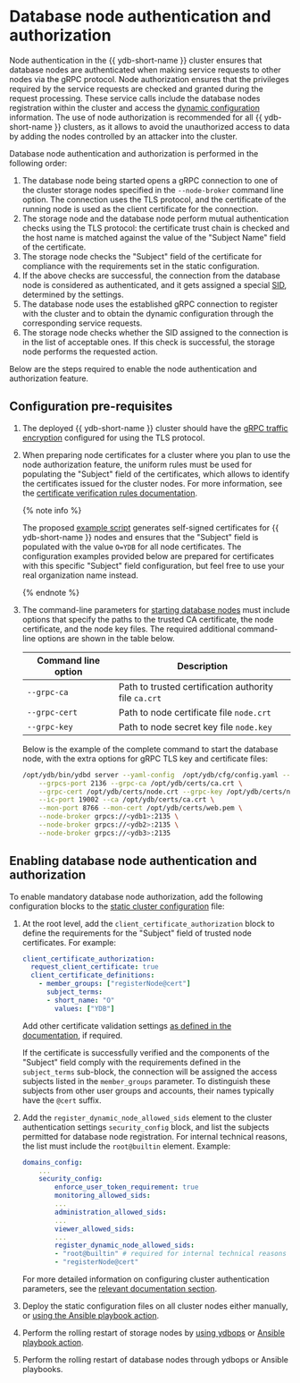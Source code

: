 # Database node authentication and authorization

Node authentication in the {{ ydb-short-name }} cluster ensures that database nodes are authenticated when making service requests to other nodes via the gRPC protocol. Node authorization ensures that the privileges required by the service requests are checked and granted during the request processing. These service calls include the database nodes registration within the cluster and access the [dynamic configuration](../../maintenance/manual/dynamic-config.md) information. The use of node authorization is recommended for all {{ ydb-short-name }} clusters, as it allows to avoid the unauthorized access to data by adding the nodes controlled by an attacker into the cluster.

Database node authentication and authorization is performed in the following order:

1. The database node being started opens a gRPC connection to one of the cluster storage nodes specified in the `--node-broker` command line option. The connection uses the TLS protocol, and the certificate of the running node is used as the client certificate for the connection.
2. The storage node and the database node perform mutual authentication checks using the TLS protocol: the certificate trust chain is checked and the host name is matched against the value of the "Subject Name" field of the certificate.
3. The storage node checks the "Subject" field of the certificate for compliance with the requirements set in the static configuration.
4. If the above checks are successful, the connection from the database node is considered as authenticated, and it gets assigned a special [SID](../../concepts/glossary.md#access-sid), determined by the settings.
5. The database node uses the established gRPC connection to register with the cluster and to obtain the dynamic configuration through the corresponding service requests.
6. The storage node checks whether the SID assigned to the connection is in the list of acceptable ones. If this check is successful, the storage node performs the requested action.

Below are the steps required to enable the node authentication and authorization feature.

## Configuration pre-requisites

1. The deployed {{ ydb-short-name }} cluster should have the [gRPC traffic encryption](../../reference/configuration/tls.md#grpc) configured for using the TLS protocol.
1. When preparing node certificates for a cluster where you plan to use the node authorization feature, the uniform rules must be used for populating the "Subject" field of the certificates, which allows to identify the certificates issued for the cluster nodes. For more information, see the [certificate verification rules documentation](../../reference/configuration/node-authentication.md).

    {% note info %}

    The proposed [example script](https://github.com/ydb-platform/ydb/blob/main/ydb/deploy/tls_cert_gen/) generates self-signed certificates for {{ ydb-short-name }} nodes and ensures that the "Subject" field is populated with the value `O=YDB` for all node certificates. The configuration examples provided below are prepared for certificates with this specific "Subject" field configuration, but feel free to use your real organization name instead.

    {% endnote %}

1. The command-line parameters for [starting database nodes](../../devops/manual/initial-deployment.md#start-dynnode) must include options that specify the paths to the trusted CA certificate, the node certificate, and the node key files. The required additional command-line options are shown in the table below.

    | **Command line option**    | **Description** |
    |----------------------------|-----------------|
    | `--grpc-ca`                | Path to trusted certification authority file `ca.crt` |
    | `--grpc-cert`              | Path to node certificate file `node.crt` |
    | `--grpc-key`               | Path to node secret key file `node.key` |

    Below is the example of the complete command to start the database node, with the extra options for gRPC TLS key and certificate files:

    ```bash
    /opt/ydb/bin/ydbd server --yaml-config  /opt/ydb/cfg/config.yaml --tenant /Root/testdb \
        --grpcs-port 2136 --grpc-ca /opt/ydb/certs/ca.crt \
        --grpc-cert /opt/ydb/certs/node.crt --grpc-key /opt/ydb/certs/node.key \
        --ic-port 19002 --ca /opt/ydb/certs/ca.crt \
        --mon-port 8766 --mon-cert /opt/ydb/certs/web.pem \
        --node-broker grpcs://<ydb1>:2135 \
        --node-broker grpcs://<ydb2>:2135 \
        --node-broker grpcs://<ydb3>:2135
    ```

## Enabling database node authentication and authorization

To enable mandatory database node authorization, add the following configuration blocks to the [static cluster configuration](../../reference/configuration/index.md) file:

1. At the root level, add the `client_certificate_authorization` block to define the requirements for the "Subject" field of trusted node certificates. For example:

    ```yaml
    client_certificate_authorization:
      request_client_certificate: true
      client_certificate_definitions:
        - member_groups: ["registerNode@cert"]
          subject_terms:
          - short_name: "O"
            values: ["YDB"]
    ```

    Add other certificate validation settings [as defined in the documentation](../../reference/configuration/node-authentication.md), if required.

    If the certificate is successfully verified and the components of the "Subject" field comply with the requirements defined in the `subject_terms` sub-block, the connection will be assigned the access subjects listed in the `member_groups` parameter. To distinguish these subjects from other user groups and accounts, their names typically have the `@cert` suffix.

1. Add the `register_dynamic_node_allowed_sids` element to the cluster authentication settings `security_config` block, and list the subjects permitted for database node registration. For internal technical reasons, the list must include the `root@builtin` element. Example:

    ```yaml
    domains_config:
        ...
        security_config:
            enforce_user_token_requirement: true
            monitoring_allowed_sids:
            ...
            administration_allowed_sids:
            ...
            viewer_allowed_sids:
            ...
            register_dynamic_node_allowed_sids:
            - "root@builtin" # required for internal technical reasons
            - "registerNode@cert"
    ```

    For more detailed information on configuring cluster authentication parameters, see the [relevant documentation section](../../reference/configuration/index.md#security-access-levels).

1. Deploy the static configuration files on all cluster nodes either manually, or [using the Ansible playbook action](../ansible/update-config.md).

1. Perform the rolling restart of storage nodes by [using ydbops](../../reference/ydbops/scenarios.md) or [Ansible playbook action](../ansible/restart.md).

1. Perform the rolling restart of database nodes through ydbops or Ansible playbooks.

